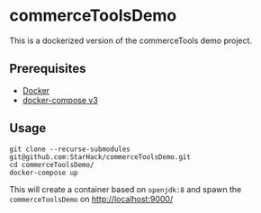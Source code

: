 # commerceToolsDemo

This is a dockerized version of the commerceTools demo project.

## Prerequisites

- [Docker](https://www.docker.com/)
- [docker-compose v3](https://docs.docker.com/compose/)

## Usage

```
git clone --recurse-submodules git@github.com:StarHack/commerceToolsDemo.git
cd commerceToolsDemo/
docker-compose up
```

This will create a container based on `openjdk:8` and spawn the `commerceToolsDemo` on [http://localhost:9000/](http://localhost:9000/)